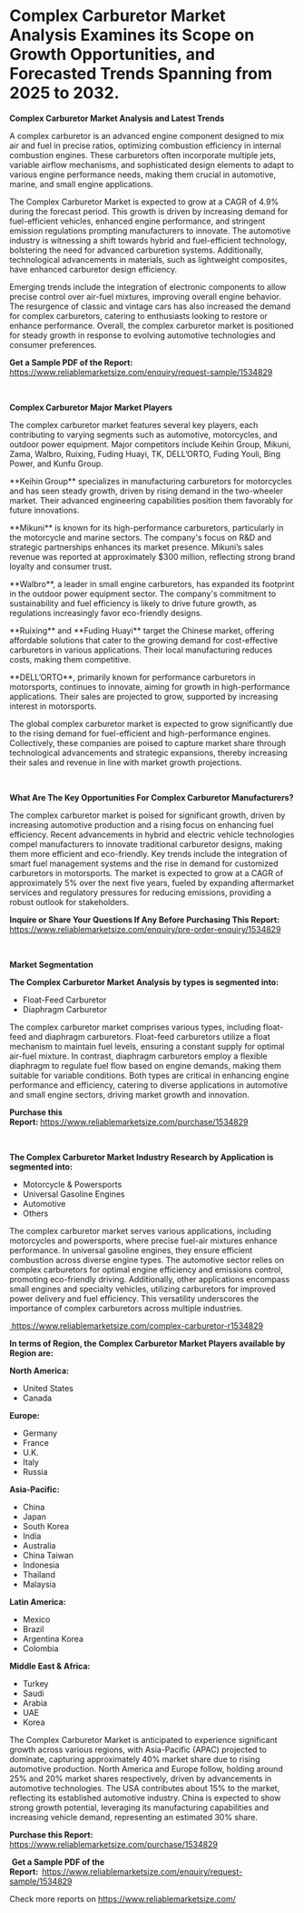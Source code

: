 <p><h1>Complex Carburetor Market Analysis Examines its Scope on Growth Opportunities, and Forecasted Trends Spanning from 2025 to 2032.</h1></p><p><strong>Complex Carburetor Market Analysis and Latest Trends</strong></p>
<p><p>A complex carburetor is an advanced engine component designed to mix air and fuel in precise ratios, optimizing combustion efficiency in internal combustion engines. These carburetors often incorporate multiple jets, variable airflow mechanisms, and sophisticated design elements to adapt to various engine performance needs, making them crucial in automotive, marine, and small engine applications.</p><p>The Complex Carburetor Market is expected to grow at a CAGR of 4.9% during the forecast period. This growth is driven by increasing demand for fuel-efficient vehicles, enhanced engine performance, and stringent emission regulations prompting manufacturers to innovate. The automotive industry is witnessing a shift towards hybrid and fuel-efficient technology, bolstering the need for advanced carburetion systems. Additionally, technological advancements in materials, such as lightweight composites, have enhanced carburetor design efficiency.</p><p>Emerging trends include the integration of electronic components to allow precise control over air-fuel mixtures, improving overall engine behavior. The resurgence of classic and vintage cars has also increased the demand for complex carburetors, catering to enthusiasts looking to restore or enhance performance. Overall, the complex carburetor market is positioned for steady growth in response to evolving automotive technologies and consumer preferences.</p></p>
<p><strong>Get a Sample PDF of the Report:&nbsp;</strong> <a href="https://www.reliablemarketsize.com/enquiry/request-sample/1534829?utm_campaign=2316&utm_medium=2&utm_source=Github&utm_content=ia&utm_term=11042025&utm_id=complex-carburetor">https://www.reliablemarketsize.com/enquiry/request-sample/1534829</a></p>
<p>&nbsp;</p>
<p><strong>Complex Carburetor Major Market Players</strong></p>
<p><p>The complex carburetor market features several key players, each contributing to varying segments such as automotive, motorcycles, and outdoor power equipment. Major competitors include Keihin Group, Mikuni, Zama, Walbro, Ruixing, Fuding Huayi, TK, DELL’ORTO, Fuding Youli, Bing Power, and Kunfu Group.</p><p>**Keihin Group** specializes in manufacturing carburetors for motorcycles and has seen steady growth, driven by rising demand in the two-wheeler market. Their advanced engineering capabilities position them favorably for future innovations.</p><p>**Mikuni** is known for its high-performance carburetors, particularly in the motorcycle and marine sectors. The company's focus on R&D and strategic partnerships enhances its market presence. Mikuni’s sales revenue was reported at approximately $300 million, reflecting strong brand loyalty and consumer trust.</p><p>**Walbro**, a leader in small engine carburetors, has expanded its footprint in the outdoor power equipment sector. The company's commitment to sustainability and fuel efficiency is likely to drive future growth, as regulations increasingly favor eco-friendly designs.</p><p>**Ruixing** and **Fuding Huayi** target the Chinese market, offering affordable solutions that cater to the growing demand for cost-effective carburetors in various applications. Their local manufacturing reduces costs, making them competitive.</p><p>**DELL’ORTO**, primarily known for performance carburetors in motorsports, continues to innovate, aiming for growth in high-performance applications. Their sales are projected to grow, supported by increasing interest in motorsports.</p><p>The global complex carburetor market is expected to grow significantly due to the rising demand for fuel-efficient and high-performance engines. Collectively, these companies are poised to capture market share through technological advancements and strategic expansions, thereby increasing their sales and revenue in line with market growth projections.</p></p>
<p>&nbsp;</p>
<p><strong>What Are The Key Opportunities For Complex Carburetor Manufacturers?</strong></p>
<p><p>The complex carburetor market is poised for significant growth, driven by increasing automotive production and a rising focus on enhancing fuel efficiency. Recent advancements in hybrid and electric vehicle technologies compel manufacturers to innovate traditional carburetor designs, making them more efficient and eco-friendly. Key trends include the integration of smart fuel management systems and the rise in demand for customized carburetors in motorsports. The market is expected to grow at a CAGR of approximately 5% over the next five years, fueled by expanding aftermarket services and regulatory pressures for reducing emissions, providing a robust outlook for stakeholders.</p></p>
<p><strong>Inquire or Share Your Questions If Any Before Purchasing This Report:</strong> <a href="https://www.reliablemarketsize.com/enquiry/pre-order-enquiry/1534829?utm_campaign=2316&utm_medium=2&utm_source=Github&utm_content=ia&utm_term=11042025&utm_id=complex-carburetor">https://www.reliablemarketsize.com/enquiry/pre-order-enquiry/1534829</a></p>
<p>&nbsp;</p>
<p><strong>Market Segmentation</strong></p>
<p><strong>The Complex Carburetor Market Analysis by types is segmented into:</strong></p>
<p><ul><li>Float-Feed Carburetor</li><li>Diaphragm Carburetor</li></ul></p>
<p><p>The complex carburetor market comprises various types, including float-feed and diaphragm carburetors. Float-feed carburetors utilize a float mechanism to maintain fuel levels, ensuring a constant supply for optimal air-fuel mixture. In contrast, diaphragm carburetors employ a flexible diaphragm to regulate fuel flow based on engine demands, making them suitable for variable conditions. Both types are critical in enhancing engine performance and efficiency, catering to diverse applications in automotive and small engine sectors, driving market growth and innovation.</p></p>
<p><strong>Purchase this Report:&nbsp;</strong><a href="https://www.reliablemarketsize.com/purchase/1534829?utm_campaign=2316&utm_medium=2&utm_source=Github&utm_content=ia&utm_term=11042025&utm_id=complex-carburetor">https://www.reliablemarketsize.com/purchase/1534829</a></p>
<p>&nbsp;</p>
<p><strong>The Complex Carburetor Market Industry Research by Application is segmented into:</strong></p>
<p><ul><li>Motorcycle & Powersports</li><li>Universal Gasoline Engines</li><li>Automotive</li><li>Others</li></ul></p>
<p><p>The complex carburetor market serves various applications, including motorcycles and powersports, where precise fuel-air mixtures enhance performance. In universal gasoline engines, they ensure efficient combustion across diverse engine types. The automotive sector relies on complex carburetors for optimal engine efficiency and emissions control, promoting eco-friendly driving. Additionally, other applications encompass small engines and specialty vehicles, utilizing carburetors for improved power delivery and fuel efficiency. This versatility underscores the importance of complex carburetors across multiple industries.</p></p>
<p><a href="https://www.reliablemarketsize.com/complex-carburetor-r1534829?utm_campaign=2316&utm_medium=2&utm_source=Github&utm_content=ia&utm_term=11042025&utm_id=complex-carburetor">&nbsp;https://www.reliablemarketsize.com/complex-carburetor-r1534829</a></p>
<p><strong>In terms of Region, the Complex Carburetor Market Players available by Region are:</strong></p>
<p>
    <p> <strong> North America: </strong>
        <ul>
            <li>United States</li>
            <li>Canada</li>
        </ul>
        </p> 
    <p> <strong> Europe: </strong>
        <ul>
            <li>Germany</li>
            <li>France</li>
            <li>U.K.</li>
            <li>Italy</li>
            <li>Russia</li>
        </ul>
        </p> 
    <p> <strong> Asia-Pacific: </strong>
        <ul>
            <li>China</li>
            <li>Japan</li>
            <li>South Korea</li>
            <li>India</li>
            <li>Australia</li>
            <li>China Taiwan</li>
            <li>Indonesia</li>
            <li>Thailand</li>
            <li>Malaysia</li>
        </ul>
        </p> 
    <p> <strong> Latin America: </strong>
        <ul>
            <li>Mexico</li>
            <li>Brazil</li>
            <li>Argentina Korea</li>
            <li>Colombia</li>
        </ul>
        </p> 
    <p> <strong> Middle East & Africa: </strong>
        <ul>
            <li>Turkey</li>
            <li>Saudi</li>
            <li>Arabia</li>
            <li>UAE</li>
            <li>Korea</li>
        </ul>
    </p>
    </p>
<p><p>The Complex Carburetor Market is anticipated to experience significant growth across various regions, with Asia-Pacific (APAC) projected to dominate, capturing approximately 40% market share due to rising automotive production. North America and Europe follow, holding around 25% and 20% market shares respectively, driven by advancements in automotive technologies. The USA contributes about 15% to the market, reflecting its established automotive industry. China is expected to show strong growth potential, leveraging its manufacturing capabilities and increasing vehicle demand, representing an estimated 30% share.</p></p>
<p><strong>Purchase this Report: </strong><a href="https://www.reliablemarketsize.com/purchase/1534829?utm_campaign=2316&utm_medium=2&utm_source=Github&utm_content=ia&utm_term=11042025&utm_id=complex-carburetor">https://www.reliablemarketsize.com/purchase/1534829</a></p>
<p>&nbsp;<strong>Get a Sample PDF of the Report:&nbsp;&nbsp;</strong><a href="https://www.reliablemarketsize.com/enquiry/request-sample/1534829?utm_campaign=2316&utm_medium=2&utm_source=Github&utm_content=ia&utm_term=11042025&utm_id=complex-carburetor">https://www.reliablemarketsize.com/enquiry/request-sample/1534829</a></p>
<p><strong></strong></p>
<p>Check more reports on <a href="https://www.reliablemarketsize.com/?utm_campaign=2316&utm_medium=2&utm_source=Github&utm_content=ia&utm_term=11042025&utm_id=complex-carburetor">https://www.reliablemarketsize.com/</a></p>